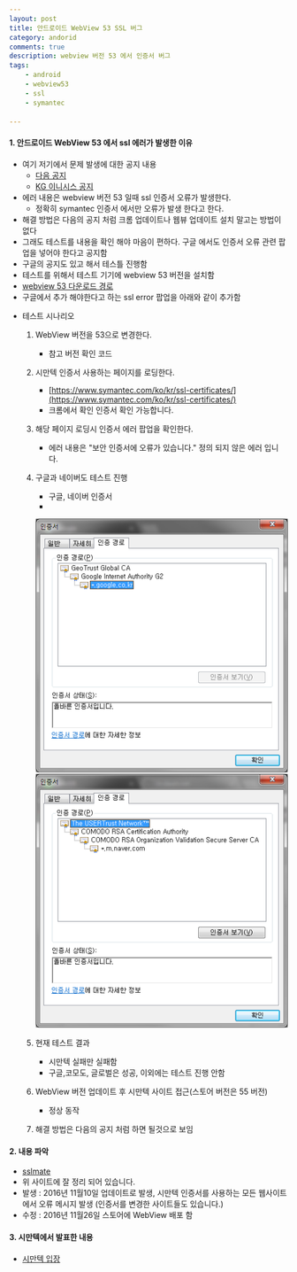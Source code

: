 ```yaml
---
layout: post
title: 안드로이드 WebView 53 SSL 버그
category: andorid
comments: true
description: webview 버전 53 에서 인증서 버그
tags:
    - android
    - webview53
    - ssl 
    - symantec

---
```




#### 1. 안드로이드 WebView 53 에서 ssl 에러가 발생한 이유

 - 여기 저기에서 문제 발생에 대한 공지 내용 
    - [다음 공지](https://channel.daum.net/content/232337?dmp_channel=notice)
    - [KG 이니시스 공지](http://sir.kr/co_notice/1205)
 - 에러 내용은 webview 버전 53 일때 ssl 인증서 오류가 발생한다.
    - 정확히 symantec 인증서 에서만 오류가 발생 한다고 한다.
 - 해결 방법은 다음의 공지 처럼 크롬 업데이트나 웹뷰 업데이트 설치 말고는 방법이 없다
 - 그래도 테스트를 내용을 확인 해야 마음이 편하다. 구글 에서도 인증서 오류 관련 팝업을 넣어야 한다고 공지함
 - 구글의 공지도 있고 해서 테스틀 진행함 
 - 테스트를 위해서 테스트 기기에 webview 53 버전을 설치함 
 - [webview 53 다운로드 경로](http://www.apkmirror.com/apk/google-inc/android-system-webview/android-system-webview-53-0-2785-97-release/) 
 - 구글에서 추가 해야한다고 하는  ssl error 팝업을 아래와 같이 추가함
 <script src="https://gist.github.com/pyeongho/66a50062921216dfae7a1abb9e8cb94e.js"></script>

 - 테스트 시나리오 
   1. WebView 버전을 53으로 변경한다.
       - 참고 버전 확인 코드
        <script src="https://gist.github.com/pyeongho/fc0d7c47be2a505f92a3d1d994fe5388.js"></script>

   2. 시만텍 인증서 사용하는 페이지를 로딩한다.
       - [https://www.symantec.com/ko/kr/ssl-certificates/](https://www.symantec.com/ko/kr/ssl-certificates/)
       - 크롬에서 확인 인증서 확인 가능합니다.
   3. 해당 페이지 로딩시 인증서 에러 팝업을 확인한다.
       - 에러 내용은 "보안 인증서에 오류가 있습니다." 정의 되지 않은 에러 입니다.

   4. 구글과 네이버도 테스트 진행
       - 구글, 네이버 인증서
       -
        ![구글](/assets/images/post/google.png) ![네이버](/assets/images/post/naver.png)

   5. 현재 테스트 결과
       - 시만텍 실패만 실패함
       - 구글,코모도, 글로벌은 성공, 이외에는 테스트 진행 안함

   6. WebView 버전 업데이트 후 시만텍 사이트 접근(스토어 버전은 55 버전)
      - 정상 동작 

   7. 해결 방법은 다음의 공지 처럼 하면 될것으로 보임


#### 2. 내용 파악  
 - [sslmate](https://sslmate.com/blog/post/ct_redaction_in_chrome_53)
 - 위 사이트에 잘 정리 되어 있습니다.
 - 발생 : 2016년 11월10일 업데이트로 발생, 시만텍 인증서를 사용하는 모든 웹사이트에서 오류 메시지 발생
 (인증서를 변경한 사이트들도 있습니다.)
 - 수정 : 2016년 11월26일 스토어에 WebView 배포 함

#### 3. 시만텍에서 발표한 내용 
 - [시만텍 입장](https://knowledge.symantec.com/support/ssl-certificates-support/index?page=content&id=ALERT2160&actp=LIST&viewlocale=en_US)
 

    
   
